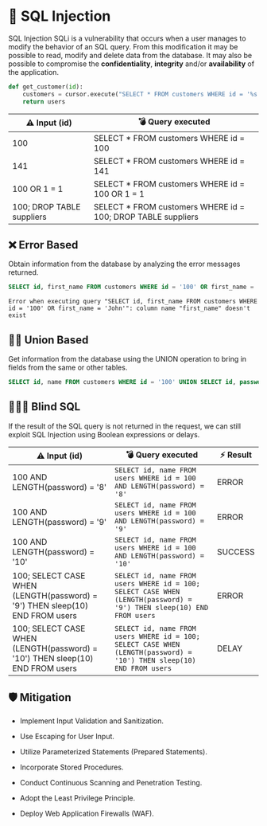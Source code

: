 # 💉 SQL Injection

SQL Injection SQLi is a vulnerability that occurs when a user manages to modify the behavior of an SQL query. From this modification it may be possible to read, modify and delete data from the database. It may also be possible to compromise the **confidentiality**, **integrity** and/or **availability** of the application.

```python
def get_customer(id):
    customers = cursor.execute("SELECT * FROM customers WHERE id = '%s'" % id)
    return users
```

| ⚠️ Input (id) | 💣 Query executed |
| --- | --- |
| 100 | SELECT * FROM customers WHERE id = 100 |
| 141 | SELECT * FROM customers WHERE id = 141 |
| 100 OR 1 = 1 | SELECT * FROM customers WHERE id = 100 OR 1 = 1 |
| 100; DROP TABLE suppliers | SELECT * FROM customers WHERE id = 100; DROP TABLE suppliers |


## ❌ Error Based
Obtain information from the database by analyzing the error messages returned.

```sql
SELECT id, first_name FROM customers WHERE id = '100' OR first_name = 'John'
```
```http
Error when executing query "SELECT id, first_name FROM customers WHERE id = '100' OR first_name = 'John'": column name "first_name" doesn't exist
```

## 🤝🏻 Union Based
Get information from the database using the UNION operation to bring in fields from the same or other tables.

```sql
SELECT id, name FROM customers WHERE id = '100' UNION SELECT id, password FROM users
```

## 👨🏻‍🦯 Blind SQL
If the result of the SQL query is not returned in the request, we can still exploit SQL Injection using Boolean expressions or delays.

| ⚠️ Input (id) | 💣 Query executed | ⚡ Result
| --- | --- | --- |
| 100 AND LENGTH(password) = '8' | `SELECT id, name FROM users WHERE id = 100 AND LENGTH(password) = '8'` | ERROR
| 100 AND LENGTH(password) = '9' | `SELECT id, name FROM users WHERE id = 100 AND LENGTH(password) = '9'` | ERROR
| 100 AND LENGTH(password) = '10' | `SELECT id, name FROM users WHERE id = 100 AND LENGTH(password) = '10'` | SUCCESS
| 100; SELECT CASE WHEN (LENGTH(password) = '9') THEN sleep(10) END FROM users | `SELECT id, name FROM users WHERE id = 100; SELECT CASE WHEN (LENGTH(password) = '9') THEN sleep(10) END FROM users` | ERROR
| 100; SELECT CASE WHEN (LENGTH(password) = '10') THEN sleep(10) END FROM users | `SELECT id, name FROM users WHERE id = 100; SELECT CASE WHEN (LENGTH(password) = '10') THEN sleep(10) END FROM users` | DELAY

## 🛡️ Mitigation
- Implement Input Validation and Sanitization.

- Use Escaping for User Input.

- Utilize Parameterized Statements (Prepared Statements).

- Incorporate Stored Procedures.

- Conduct Continuous Scanning and Penetration Testing.

- Adopt the Least Privilege Principle.

- Deploy Web Application Firewalls (WAF).